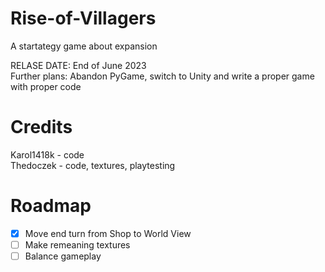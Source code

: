 # Rise-of-Villagers
A startategy game about expansion 

RELASE DATE: End of June 2023<br>
Further plans: Abandon PyGame, switch to Unity and write a proper game with proper code

# Credits
Karol1418k - code<br>
Thedoczek - code, textures, playtesting

# Roadmap
- [x] Move end turn from Shop to World View
- [ ] Make remeaning textures
- [ ] Balance gameplay  
